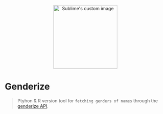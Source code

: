 <p align="center">
  <img src="https://images.theconversation.com/files/209233/original/file-20180307-146694-aj4mc6.jpg?ixlib=rb-1.1.0&q=45&auto=format&w=1200&h=1200.0&fit=crop" alt="Sublime's custom image"
  width = 200
  height = 200 />
</p>

# Genderize
> Ptyhon & R version tool for `fetching genders of names` through the [genderize API](https://genderize.io/).
